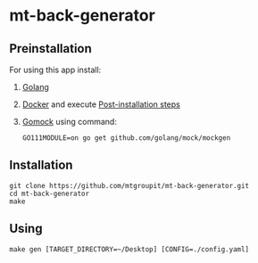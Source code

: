 # mt-back-generator

## Preinstallation

For using this app install:

1. [Golang](https://golang.org/doc/install)

1. [Docker](https://docs.docker.com/get-docker/) and execute [Post-installation steps](https://docs.docker.com/engine/install/linux-postinstall/)

2. [Gomock](https://github.com/golang/mock) using command:
    ```
    GO111MODULE=on go get github.com/golang/mock/mockgen
    ```

## Installation

```
git clone https://github.com/mtgroupit/mt-back-generator.git
cd mt-back-generator
make
```

## Using

```
make gen [TARGET_DIRECTORY=~/Desktop] [CONFIG=./config.yaml]
```
